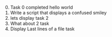 0. Task 0 completed hello world
1. Write a script that displays a confused smiley
2. lets display task 2
3. What about 2 task
4. Display Last lines of a file task 
